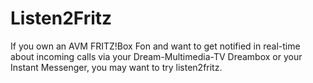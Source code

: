 # Listen2Fritz
If you own an AVM FRITZ!Box Fon and want to get notified in real-time about incoming calls via your Dream-Multimedia-TV Dreambox or your Instant Messenger, you may want to try listen2fritz.
